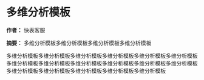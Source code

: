 # 多维分析模板

**作者：** 快表客服

**摘要：** 多维分析模板多维分析模板多维分析模板多维分析模板

多维分析模板多维分析模板多维分析模板多维分析模板多维分析模板多维分析模板多维分析模板多维分析模板多维分析模板多维分析模板多维分析模板多维分析模板多维分析模板多维分析模板多维分析模板多维分析模板多维分析模板